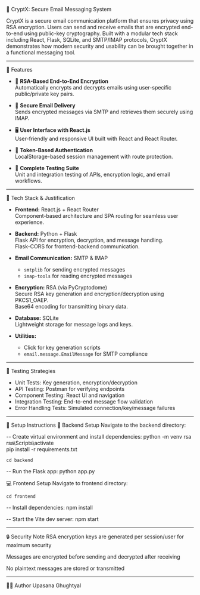 🔐 CryptX: Secure Email Messaging System

CryptX is a secure email communication platform that ensures privacy using RSA encryption. Users can send and receive emails that are encrypted end-to-end using public-key cryptography. Built with a modular tech stack including React, Flask, SQLite, and SMTP/IMAP protocols, CryptX demonstrates how modern security and usability can be brought together in a functional messaging tool.

---

📌 Features

- 🔑 **RSA-Based End-to-End Encryption**  
  Automatically encrypts and decrypts emails using user-specific public/private key pairs.

- 📧 **Secure Email Delivery**  
  Sends encrypted messages via SMTP and retrieves them securely using IMAP.

- 🖥️ **User Interface with React.js**  
  User-friendly and responsive UI built with React and React Router.

- 🔐 **Token-Based Authentication**  
  LocalStorage-based session management with route protection.

- 🧪 **Complete Testing Suite**  
  Unit and integration testing of APIs, encryption logic, and email workflows.

---

🧰 Tech Stack & Justification

- **Frontend:** React.js + React Router  
  Component-based architecture and SPA routing for seamless user experience.

- **Backend:** Python + Flask  
  Flask API for encryption, decryption, and message handling.  
  Flask-CORS for frontend-backend communication.

- **Email Communication:** SMTP & IMAP  
  - `smtplib` for sending encrypted messages  
  - `imap-tools` for reading encrypted messages

- **Encryption:** RSA (via PyCryptodome)  
  Secure RSA key generation and encryption/decryption using PKCS1_OAEP.  
  Base64 encoding for transmitting binary data.

- **Database:** SQLite  
  Lightweight storage for message logs and keys.

- **Utilities:**  
  - Click for key generation scripts  
  - `email.message.EmailMessage` for SMTP compliance

---

🧪 Testing Strategies

- Unit Tests: Key generation, encryption/decryption  
- API Testing: Postman for verifying endpoints  
- Component Testing: React UI and navigation  
- Integration Testing: End-to-end message flow validation  
- Error Handling Tests: Simulated connection/key/message failures

---

🚀 Setup Instructions
🔧 Backend Setup
Navigate to the backend directory:

-- Create virtual environment and install dependencies:
    python -m venv rsa
    rsa\Scripts\activate   
    pip install -r requirements.txt

    cd backend
-- Run the Flask app:
    python app.py

💻 Frontend Setup
Navigate to frontend directory:

    cd frontend

-- Install dependencies:
    npm install

-- Start the Vite dev server:
    npm start

---    

🔒 Security Note
RSA encryption keys are generated per session/user for maximum security

Messages are encrypted before sending and decrypted after receiving

No plaintext messages are stored or transmitted

---


👩‍💻 Author
Upasana Ghughtyal
